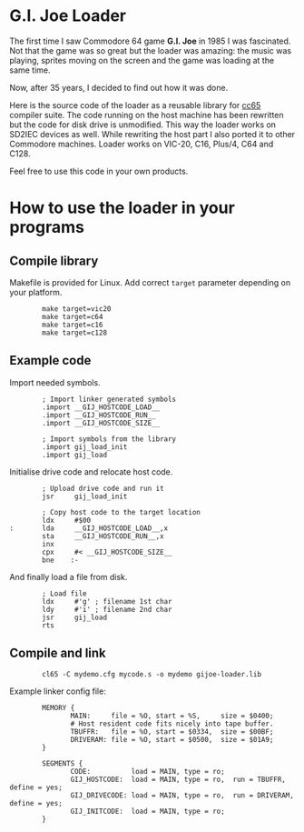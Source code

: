 # G.I. Joe Loader

The first time I saw Commodore 64 game **G.I. Joe** in 1985 I was fascinated.
Not that the game was so great but the loader was amazing: the music was
playing, sprites moving on the screen and the game was loading at the
same time.

Now, after 35 years, I decided to find out how it was done.

Here is the source code of the loader as a reusable library for
[cc65](https://cc65.github.io/) compiler suite.
The code running on the host machine has been rewritten but the code
for disk drive is unmodified. This way the loader works on SD2IEC
devices as well.
While rewriting the host part I also ported it to other Commodore machines.
Loader works on VIC-20, C16, Plus/4, C64 and C128.

Feel free to use this code in your own products.

# How to use the loader in your programs

## Compile library

Makefile is provided for Linux. Add correct `target` parameter depending on
your platform.

```
        make target=vic20
        make target=c64
        make target=c16
        make target=c128
```

## Example code

Import needed symbols.

```
        ; Import linker generated symbols
        .import __GIJ_HOSTCODE_LOAD__
        .import __GIJ_HOSTCODE_RUN__
        .import __GIJ_HOSTCODE_SIZE__

        ; Import symbols from the library
        .import gij_load_init
        .import gij_load
```

Initialise drive code and relocate host code.

```
        ; Upload drive code and run it
        jsr     gij_load_init

        ; Copy host code to the target location
        ldx     #$00
:       lda     __GIJ_HOSTCODE_LOAD__,x
        sta     __GIJ_HOSTCODE_RUN__,x
        inx
        cpx     #< __GIJ_HOSTCODE_SIZE__
        bne    :-
```

And finally load a file from disk.

```
        ; Load file
        ldx     #'g' ; filename 1st char
        ldy     #'i' ; filename 2nd char
        jsr     gij_load
        rts
```

## Compile and link

```
        cl65 -C mydemo.cfg mycode.s -o mydemo gijoe-loader.lib
```

Example linker config file:

```
        MEMORY {
               MAIN:     file = %O, start = %S,     size = $0400;
               # Host resident code fits nicely into tape buffer.
               TBUFFR:   file = %O, start = $0334,  size = $00BF;
               DRIVERAM: file = %O, start = $0500,  size = $01A9;
        }

        SEGMENTS {
               CODE:          load = MAIN, type = ro;
               GIJ_HOSTCODE:  load = MAIN, type = ro,  run = TBUFFR,   define = yes;
               GIJ_DRIVECODE: load = MAIN, type = ro,  run = DRIVERAM, define = yes;
               GIJ_INITCODE:  load = MAIN, type = ro;
        }
```
